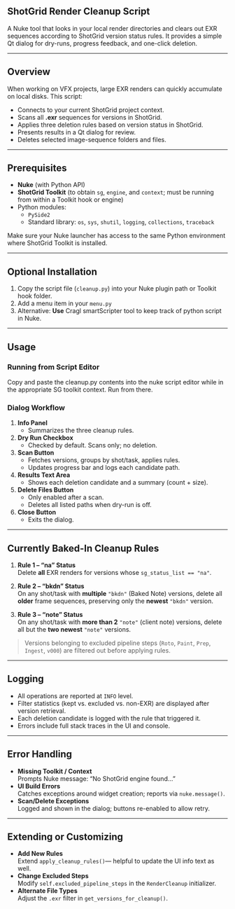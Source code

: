 ## ShotGrid Render Cleanup Script

A Nuke tool that looks in your local render directories and clears out EXR sequences according to ShotGrid version status rules. It provides a simple Qt dialog for dry-runs, progress feedback, and one-click deletion.

---

## Overview

When working on VFX projects, large EXR renders can quickly accumulate on local disks. This script:

- Connects to your current ShotGrid project context.  
- Scans all **.exr** sequences for versions in ShotGrid.  
- Applies three deletion rules based on version status in ShotGrid.  
- Presents results in a Qt dialog for review.  
- Deletes selected image-sequence folders and files.

---

## Prerequisites

- **Nuke** (with Python API)  
- **ShotGrid Toolkit** (to obtain `sg`, `engine`, and `context`; must be running from within a Toolkit hook or engine)  
- Python modules:  
  - `PySide2`
  - Standard library: `os`, `sys`, `shutil`, `logging`, `collections`, `traceback`

Make sure your Nuke launcher has access to the same Python environment where ShotGrid Toolkit is installed.

---

## Optional Installation

1. Copy the script file (`cleanup.py`) into your Nuke plugin path or Toolkit hook folder.  
2. Add a menu item in your `menu.py`
3. Alternative: **Use** Cragl smartScripter tool to keep track of python script in Nuke.

---

## Usage

### Running from Script Editor

Copy and paste the cleanup.py contents into the nuke script editor while in the appropriate SG toolkit context. Run from there.


### Dialog Workflow

1. **Info Panel**  
   - Summarizes the three cleanup rules.  
2. **Dry Run Checkbox**  
   - Checked by default. Scans only; no deletion.  
3. **Scan Button**  
   - Fetches versions, groups by shot/task, applies rules.  
   - Updates progress bar and logs each candidate path.  
4. **Results Text Area**  
   - Shows each deletion candidate and a summary (count + size).  
5. **Delete Files Button**  
   - Only enabled after a scan.  
   - Deletes all listed paths when dry-run is off.  
6. **Close Button**  
   - Exits the dialog.

---

## Currently Baked-In Cleanup Rules

1. **Rule 1 – “na” Status**  
   Delete **all** EXR renders for versions whose `sg_status_list == "na"`.

2. **Rule 2 – “bkdn” Status**  
   On any shot/task with **multiple** `"bkdn"` (Baked Note) versions, delete all **older** frame sequences, preserving only the **newest** `"bkdn"` version.

3. **Rule 3 – “note” Status**  
   On any shot/task with **more than 2** `"note"` (client note) versions, delete all but the **two newest** `"note"` versions.

> Versions belonging to excluded pipeline steps (`Roto`, `Paint`, `Prep`, `Ingest`, `v000`) are filtered out before applying rules.

---

## Logging

- All operations are reported at `INFO` level.  
- Filter statistics (kept vs. excluded vs. non-EXR) are displayed after version retrieval.  
- Each deletion candidate is logged with the rule that triggered it.  
- Errors include full stack traces in the UI and console.

---

## Error Handling

- **Missing Toolkit / Context**  
  Prompts Nuke message: “No ShotGrid engine found…”  
- **UI Build Errors**  
  Catches exceptions around widget creation; reports via `nuke.message()`.  
- **Scan/Delete Exceptions**  
  Logged and shown in the dialog; buttons re-enabled to allow retry.

---

## Extending or Customizing

- **Add New Rules**  
  Extend `apply_cleanup_rules()`— helpful to update the UI info text as well.  
- **Change Excluded Steps**  
  Modify `self.excluded_pipeline_steps` in the `RenderCleanup` initializer.  
- **Alternate File Types**  
  Adjust the `.exr` filter in `get_versions_for_cleanup()`.  
